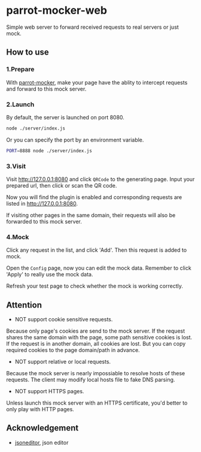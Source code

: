# parrot-mocker-web

Simple web server to forward received requests to real servers or just mock.

## How to use

### 1.Prepare

With [parrot-mocker](https://github.com/chinesedfan/parrot-mocker), make your page have the ablity to intercept requests and forward to this mock server.

### 2.Launch

By default, the server is launched on port 8080.

```sh
node ./server/index.js
```

Or you can specify the port by an environment variable.

```sh
PORT=8888 node ./server/index.js
```

### 3.Visit

Visit http://127.0.0.1:8080 and click `QRCode` to the generating page. Input your prepared url, then click or scan the QR code.

Now you will find the plugin is enabled and corresponding requests are listed in http://127.0.0.1:8080.

If visiting other pages in the same domain, their requests will also be forwarded to this mock server.

### 4.Mock

Click any request in the list, and click 'Add'. Then this request is added to mock.

Open the `Config` page, now you can edit the mock data. Remember to click 'Apply' to really use the mock data.

Refresh your test page to check whether the mock is working correctly.

## Attention

* NOT support cookie sensitive requests.

Because only page's cookies are send to the mock server. If the request shares the same domain with the page, some path sensitive cookies is lost. If the request is in another domain, all cookies are lost. But you can copy required cookies to the page domain/path in advance.

* NOT support relative or local requests.

Because the mock server is nearly impossiable to resolve hosts of these requests. The client may modify local hosts file to fake DNS parsing.

* NOT support HTTPS pages.

Unless launch this mock server with an HTTPS certificate, you'd better to only play with HTTP pages.

## Acknowledgement

* [jsoneditor](https://github.com/josdejong/jsoneditor), json editor
